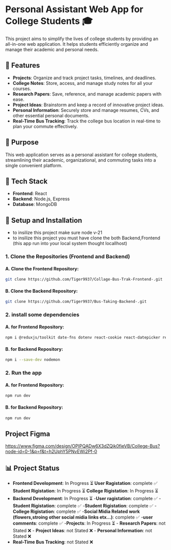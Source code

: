 # Personal Assistant Web App for College Students 🎓

This project aims to simplify the lives of college students by providing an all-in-one web application. It helps students efficiently organize and manage their academic and personal needs.

## 🌟 Features

- **Projects**: Organize and track project tasks, timelines, and deadlines.  
- **College Notes**: Store, access, and manage study notes for all your courses.  
- **Research Papers**: Save, reference, and manage academic papers with ease.  
- **Project Ideas**: Brainstorm and keep a record of innovative project ideas.  
- **Personal Information**: Securely store and manage resumes, CVs, and other essential personal documents.  
- **Real-Time Bus Tracking**: Track the college bus location in real-time to plan your commute effectively.
 
## 🚀 Purpose

This web application serves as a personal assistant for college students, streamlining their academic, organizational, and commuting tasks into a single convenient platform.

## 🔧 Tech Stack

- **Frontend**: React  
- **Backend**: Node.js, Express  
- **Database**: MongoDB  

## 📂 Setup and Installation
- to insilize this project make sure node v-21
- to insilize this project you must have clone the both Backend,Frontend (this app run into your local system thought locallhost)
  
### 1. Clone the Repositories (Frontend and Backend)

#### A. Clone the Frontend Repository:  
```bash
git clone https://github.com/Tiger9937/Collage-Bus-Trak-Frontend-.git
```

#### B. Clone the Backend Repository:  
```bash
git clone https://github.com/Tiger9937/Bus-Taking-Backend-.git
```
### 2. install some dependencies
#### A. for Frontend Repository:
```bash
npm i @reduxjs/toolkit date-fns dotenv react-cookie react-datepicker react-dom react-hook-form react-redux react-transition-group redux
```
#### B. for Backend Repository:
```bash
npm i --save-dev nodemon
```

### 2. Run the app
#### A. for Frontend Repository:
```bash
npm run dev
```
#### B. for Backend Repository:
```bash
npm run dev
```
## Project Figma
https://www.figma.com/design/OPIPQADw6X3dZQjk0fieVB/College-Bus?node-id=0-1&p=f&t=h2UphY5PNvEWi2Pf-0
## 📊 Project Status

- **Frontend Development**: In Progress ⏳
      **User Ragistation**: complete ✅
      **Student Rigistation**: In Progress ⏳
      **College Rigistation**: In Progress ⏳
- **Backend Development**: In Progress ⏳
      -**User ragistation**: complete ✅
      -**Student Rigistation**: complete ✅
      -**Student Rigistation**: complete ✅
      -**College Rigistation**: complete ✅
      -**Social Midia Related work (flowers,stroing other social midia links etx...)**: complete ✅
      -**user comments**: complete ✅
      -**Projects**: In Progress ⏳
      - **Research Papers**: not Stated ❌
      - **Project Ideas**: not Stated ❌
      - **Personal Information**: not Stated ❌
- **Real-Time Bus Tracking**: not Stated ❌




